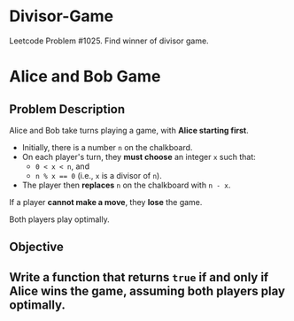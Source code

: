 # Divisor-Game
Leetcode Problem #1025. Find winner of divisor game.

# Alice and Bob Game

## Problem Description

Alice and Bob take turns playing a game, with **Alice starting first**.

- Initially, there is a number `n` on the chalkboard.
- On each player's turn, they **must choose** an integer `x` such that:
  - `0 < x < n`, and
  - `n % x == 0` (i.e., `x` is a divisor of `n`).
- The player then **replaces** `n` on the chalkboard with `n - x`.

If a player **cannot make a move**, they **lose** the game.

Both players play optimally.

## Objective

Write a function that returns `true` **if and only if Alice wins the game**, assuming both players play optimally.
---
